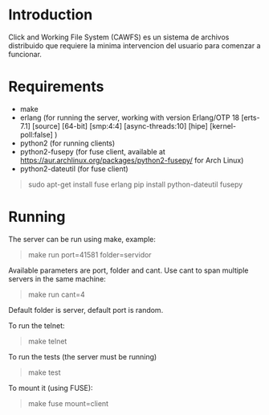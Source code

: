 Introduction
================
Click and Working File System (CAWFS) es un sistema de archivos distribuido
que requiere la minima intervencion del usuario para comenzar a funcionar.


Requirements
================
- make
- erlang (for running the server, working with version Erlang/OTP 18 [erts-7.1] [source] [64-bit] [smp:4:4] [async-threads:10] [hipe] [kernel-poll:false] )
- python2 (for running clients)
- python2-fusepy (for fuse client, available at https://aur.archlinux.org/packages/python2-fusepy/ for Arch Linux)
- python2-dateutil (for fuse client)


> sudo apt-get install fuse erlang
> pip install python-dateutil fusepy

Running
================
The server can be run using make, example:

> make run port=41581 folder=servidor

Available parameters are port, folder and cant. Use cant to span multiple servers in the same machine:

> make run cant=4

Default folder is server, default port is random.

To run the telnet:

> make telnet

To run the tests (the server must be running)

> make test

To mount it (using FUSE):

> make fuse mount=client


